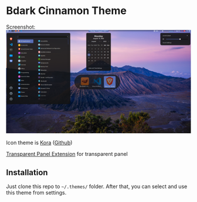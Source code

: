 # Bdark Cinnamon Theme

Screenshot:
![Preview image of theme](cinnamon/thumbnail.png)

Icon theme is [Kora](https://www.gnome-look.org/p/1256209) ([Github](https://github.com/bikass/kora))

[Transparent Panel Extension](https://cinnamon-spices.linuxmint.com/extensions/view/81) for transparent panel

## Installation

Just clone this repo to `~/.themes/` folder. After that, you can select and use this theme from settings.
